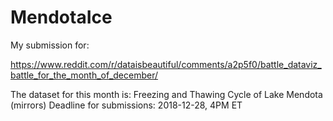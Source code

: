 # MendotaIce

My submission for:

https://www.reddit.com/r/dataisbeautiful/comments/a2p5f0/battle_dataviz_battle_for_the_month_of_december/

The dataset for this month is: Freezing and Thawing Cycle of Lake Mendota (mirrors)
Deadline for submissions: 2018-12-28, 4PM ET

